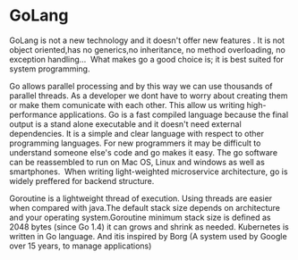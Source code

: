 # GoLang


GoLang is not a new technology and it doesn't offer new features . It is not object oriented,has no generics,no inheritance, no method overloading, no exception handling… 
What makes go a good choice is; it is best suited for system programming.

Go allows parallel processing and by this way we can use thousands of parallel threads. As a developer we dont have to worry about creating them or make them comunicate with each other. This allow us writing high-performance applications. Go is a fast compiled language because the final output is a stand alone executable and it doesn't need external dependencies.
It is a simple and clear language with respect to other programming languages. For new programmers it may be difficult to understand someone else's code and go makes it easy. The go software can be reassembled to run on Mac OS, Linux and windows as well as smartphones. 
When writing light-weighted microservice architecture, go is widely preffered for backend structure.

Goroutine is a lightweight thread of execution. Using threads are easier when compared with java.The default stack size depends on architecture and your operating system.Goroutine minimum stack size is defined as 2048 bytes (since Go 1.4) it can grows and shrink as needed.
Kubernetes is written in Go language. And itis inspired by Borg (A system used by Google over 15 years, to manage applications)
